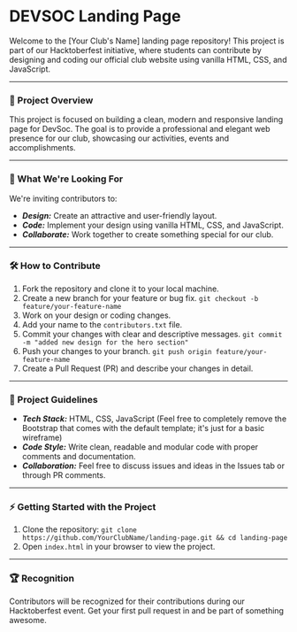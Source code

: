 # DEVSOC Landing Page

Welcome to the [Your Club's Name] landing page repository! This project is part of our Hacktoberfest initiative, where students can contribute by designing and coding our official club website using vanilla HTML, CSS, and JavaScript.

<hr />

### 🚀 Project Overview

This project is focused on building a clean, modern and responsive landing page for DevSoc. The goal is to provide a professional and elegant web presence for our club, showcasing our activities, events and accomplishments.

<hr />

### 🎯 What We're Looking For

We're inviting contributors to:

- <h5 style="display: inline;">Design:</h5> Create an attractive and user-friendly layout.
- <h5 style="display: inline;">Code:</h5> Implement your design using vanilla HTML, CSS, and JavaScript.
- <h5 style="display: inline;">Collaborate:</h5> Work together to create something special for our club.

<hr />

### 🛠️ How to Contribute

1. Fork the repository and clone it to your local machine.<br/>
2. Create a new branch for your feature or bug fix.
   `git checkout -b feature/your-feature-name`
   <br/>
3. Work on your design or coding changes.<br/>
4. Add your name to the <code>contributors.txt</code> file.<br/>
5. Commit your changes with clear and descriptive messages.
   `git commit -m "added new design for the hero section"`
   <br/>
6. Push your changes to your branch.
   `git push origin feature/your-feature-name`
   <br/>
7. Create a Pull Request (PR) and describe your changes in detail.

<hr />

### 📝 Project Guidelines

- <h5 style="display: inline;">Tech Stack:</h5> HTML, CSS, JavaScript (Feel free to completely remove the Bootstrap that comes with the default template; it's just for a basic wireframe)
- <h5 style="display: inline;">Code Style:</h5> Write clean, readable and modular code with proper comments and documentation.
- <h5 style="display: inline;">Collaboration:</h5> Feel free to discuss issues and ideas in the Issues tab or through PR comments.

<hr />

### ⚡ Getting Started with the Project

1. Clone the repository:
   `git clone https://github.com/YourClubName/landing-page.git && cd landing-page`
   <br/>
2. Open <code>index.html</code> in your browser to view the project.

<hr />

### 🏆 Recognition

Contributors will be recognized for their contributions during our Hacktoberfest event. Get your first pull request in and be part of something awesome.
